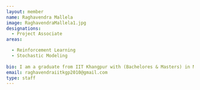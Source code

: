 ```yaml
---
layout: member
name: Raghavendra Mallela
image: RaghavendraMallela1.jpg
designations: 
  - Project Associate
areas: 

  - Reinforcement Learning
  - Stochastic Modeling 
 
bio: I am a graduate from IIT Khangpur with (Bachelores & Masters) in Mechanical Engineering with 2+years product management experience in a Mechanical R&D. Currently exploring the applications of Reinforcement learning in Management Sciences and working on a RL project for an IT company under the guidance of Prof. Nandan Sudarsanam.
email: raghavendraiitkgp2010@gmail.com
type: staff
---
```

